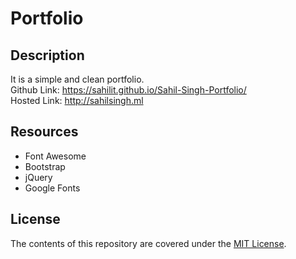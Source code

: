 # Portfolio

## Description
It is a simple and clean portfolio.<br>
Github Link: https://sahilit.github.io/Sahil-Singh-Portfolio/ <br>
Hosted Link: http://sahilsingh.ml

## Resources

- Font Awesome
- Bootstrap
- jQuery
- Google Fonts


## License

The contents of this repository are covered under the [MIT License](LICENSE).
